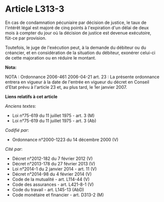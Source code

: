 # Article L313-3

En cas de condamnation pécuniaire par décision de justice, le taux de l'intérêt légal est majoré de cinq points à
l'expiration d'un délai de deux mois à compter du jour où la décision de justice est devenue exécutoire, fût-ce par
provision.

Toutefois, le juge de l'exécution peut, à la demande du débiteur ou du créancier, et en considération de la situation du
débiteur, exonérer celui-ci de cette majoration ou en réduire le montant.

**Nota:**

NOTA : Ordonnance 2006-461 2006-04-21 art. 23 : La présente ordonnance entrera en vigueur à la date de l'entrée en vigueur du
décret en Conseil d'Etat prévu à l'article 23 et, au plus tard, le 1er janvier 2007.

**Liens relatifs à cet article**

_Anciens textes_:

  - Loi n°75-619 du 11 juillet 1975 - art. 3 (M)
  - Loi n°75-619 du 11 juillet 1975 - art. 3 (Ab)

_Codifié par_:

  - Ordonnance n°2000-1223 du 14 décembre 2000 (V)

_Cité par_:

  - Décret n°2012-182 du 7 février 2012 (V)
  - Décret n°2013-178 du 27 février 2013 (V)
  - Loi n°2014-1 du 2 janvier 2014 - art. 11 (V)
  - Décret n°2014-98 du 4 février 2014 (V)
  - Code de la mutualité - art. L114-44 (V)
  - Code des assurances - art. L421-8-1 (V)
  - Code du travail - art. L145-13 (AbD)
  - Code monétaire et financier - art. D313-2 (M)
